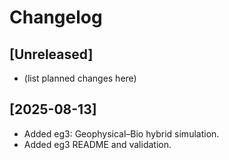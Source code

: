 # Changelog

## [Unreleased]
- (list planned changes here)

## [2025-08-13]
- Added eg3: Geophysical–Bio hybrid simulation.
- Added eg3 README and validation.
